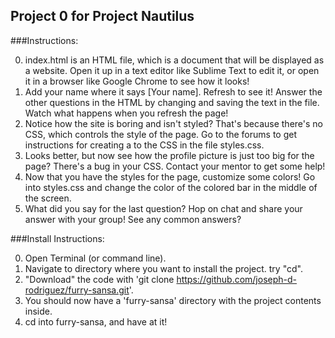 ## Project 0 for Project Nautilus ##

###Instructions:

0. index.html is an HTML file, which is a document that will be displayed as a website. Open it up in a text editor like Sublime Text to edit it, or open it in a browser like Google Chrome to see how it looks!
1. Add your name where it says [Your name]. Refresh to see it! Answer the other questions in the HTML by changing and saving the text in the file. Watch what happens when you refresh the page!
2. Notice how the site is boring and isn't styled? That's because there's no CSS, which controls the style of the page. Go to the forums to get instructions for creating a <link> to the CSS in the file styles.css.
3. Looks better, but now see how the profile picture is just too big for the page? There's a bug in your CSS. Contact your mentor to get some help!
4. Now that you have the styles for the page, customize some colors! Go into styles.css and change the color of the colored bar in the middle of the screen.
5. What did you say for the last question? Hop on chat and share your answer with your group! See any common answers?

###Install Instructions:

0. Open Terminal (or command line).
1. Navigate to directory where you want to install the project. try "cd".
2. "Download" the code with 'git clone https://github.com/joseph-d-rodriguez/furry-sansa.git'.
3. You should now have a 'furry-sansa' directory with the project contents inside.
4. cd into furry-sansa, and have at it!
